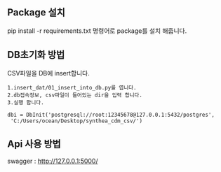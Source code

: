 
## Package 설치
pip install -r requirements.txt 명령어로 package를 설치 해줍니다.

## DB초기화 방법
CSV파일을 DB에 insert합니다.
```
1.insert_dat/01_insert_into_db.py를 엽니다.
2.db접속정보, csv파일이 들어있는 dir을 입력 합니다.
3.실행 합니다.
``` 

```
dbi = DbInit('postgresql://root:12345678@127.0.0.1:5432/postgres',
 'C:/Users/ocean/Desktop/synthea_cdm_csv/')
```

## Api 사용 방법
swagger : http://127.0.0.1:5000/


